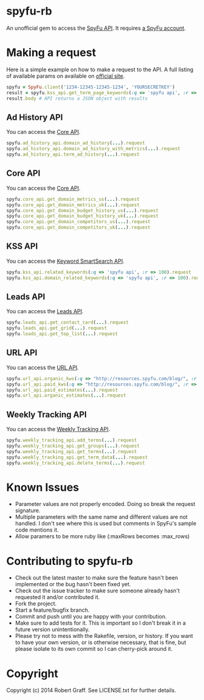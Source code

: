 # spyfu-rb

An unofficial gem to access the [SpyFu API](https://www.spyfu.com/api). It requires [a SpyFu account](https://www.spyfu.com/api/get-started).

# Making a request

Here is a simple example on how to make a request to the API. A full listing of available params on available on [official site](https://www.spyfu.com/api). 

```ruby
spyfu = SpyFu.client('1234-12345-12345-1234', 'YOURSECRETKEY')
result = spyfu.kss_api.get_term_page_keywords(:q => 'spyfu api', :r => 100).request
result.body # API returns a JSON object with results
```

## Ad History API

You can access the [Core API](https://www.spyfu.com/api/docs/core).

```ruby
spyfu.ad_history_api.domain_ad_history(...).request
spyfu.ad_history_api.domain_ad_history_with_metrics(...).request
spyfu.ad_history_api.term_ad_history(...).request
```

## Core API

You can access the [Core API](https://www.spyfu.com/api/docs/core).

```ruby
spyfu.core_api.get_domain_metrics_us(...).request
spyfu.core_api.get_domain_metrics_uk(...).request
spyfu.core_api.get_domain_budget_history_us(...).request
spyfu.core_api.get_domain_budget_history_uk(...).request
spyfu.core_api.get_domain_competitors_us(...).request
spyfu.core_api.get_domain_competitors_uk(...).request
```

## KSS API

You can access the [Keyword SmartSearch API](https://www.spyfu.com/api/docs/related-keywords).

```ruby
spyfu.kss_api.related_keywords(:q => 'spyfu api', :r => 100).request
spyfu.kss_api.domain_related_keywords(:q => 'spyfu api', :r => 100).request
```

## Leads API

You can access the [Leads API](https://www.spyfu.com/api/docs/leads).

```ruby
spyfu.leads_api.get_contact_card(...).request
spyfu.leads_api.get_grid(...).request
spyfu.leads_api.get_top_list(...).request
```

## URL API

You can access the [URL API](https://www.spyfu.com/api/docs/url).

```ruby
spyfu.url_api.organic_kws(:q => "http://resources.spyfu.com/blog/", :r => 100).request
spyfu.url_api.paid_kws(:q => "http://resources.spyfu.com/blog/", :r => 100).request
spyfu.url_api.paid_estimates(...).request
spyfu.url_api.organic_estimates(...).request
```

## Weekly Tracking API

You can access the [Weekly Tracking API](https://www.spyfu.com/api/docs/weekly-tracking).

```ruby
spyfu.weekly_tracking_api.add_terms(...).request
spyfu.weekly_tracking_api.get_groups(...).request
spyfu.weekly_tracking_api.get_terms(...).request
spyfu.weekly_tracking_api.get_term_data(...).request
spyfu.weekly_tracking_api.delete_terms(...).request
```

# Known Issues

* Parameter values are not properly encoded. Doing so break the request signature.
* Multiple parameters with the same name and different values are not handled. I don't see where this is used but comments in SpyFu's sample code mentions it.
* Allow paramers to be more ruby like (:maxRows becomes :max_rows)


# Contributing to spyfu-rb

* Check out the latest master to make sure the feature hasn't been implemented or the bug hasn't been fixed yet.
* Check out the issue tracker to make sure someone already hasn't requested it and/or contributed it.
* Fork the project.
* Start a feature/bugfix branch.
* Commit and push until you are happy with your contribution.
* Make sure to add tests for it. This is important so I don't break it in a future version unintentionally.
* Please try not to mess with the Rakefile, version, or history. If you want to have your own version, or is otherwise necessary, that is fine, but please isolate to its own commit so I can cherry-pick around it.

# Copyright

Copyright (c) 2014 Robert Graff. See LICENSE.txt for further details.
